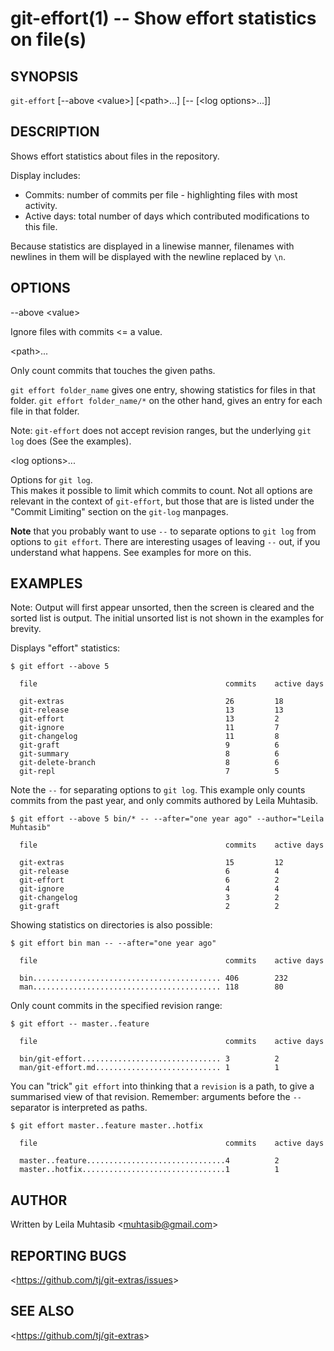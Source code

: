 git-effort(1) -- Show effort statistics on file(s)
=================================

## SYNOPSIS

`git-effort` [--above &lt;value&gt;]  [&lt;path&gt;...] [-- [&lt;log options&gt;...]]

## DESCRIPTION

  Shows effort statistics about files in the repository.  

  Display includes:  
  - Commits: number of commits per file - highlighting files with most activity.  
  - Active days: total number of days which contributed modifications to this file.  

  Because statistics are displayed in a linewise manner, filenames with newlines in them
  will be displayed with the newline replaced by `\n`.

## OPTIONS

  --above &lt;value&gt;

  Ignore files with commits &lt;= a value.

  &lt;path&gt;...

  Only count commits that touches the given paths.

  `git effort folder_name` gives one entry, showing statistics for files in that folder.
  `git effort folder_name/*` on the other hand, gives an entry for each file in that folder.

  Note: `git-effort` does not accept revision ranges, but the underlying `git log` does (See the examples).  

  &lt;log options&gt;...

  Options for `git log`.  
  This makes it possible to limit which commits to count.
  Not all options are relevant in the context of `git-effort`, but those that are is listed under the "Commit Limiting" section on the `git-log` manpages.

  **Note** that you probably want to use `--` to separate options to `git log`
  from options to `git effort`. There are interesting usages of leaving `--` out,
  if you understand what happens. See examples for more on this.
## EXAMPLES

 Note: Output will first appear unsorted, then the screen is cleared and the sorted
 list is output. The initial unsorted list is not shown in the examples for brevity.

 Displays "effort" statistics:

    $ git effort --above 5

      file                                          commits    active days

      git-extras                                    26         18
      git-release                                   13         13
      git-effort                                    13         2
      git-ignore                                    11         7
      git-changelog                                 11         8
      git-graft                                     9          6
      git-summary                                   8          6
      git-delete-branch                             8          6
      git-repl                                      7          5

  Note the `--` for separating options to `git log`. This example only counts
  commits from the past year, and only commits authored by Leila Muhtasib.

    $ git effort --above 5 bin/* -- --after="one year ago" --author="Leila Muhtasib"

      file                                          commits    active days

      git-extras                                    15         12
      git-release                                   6          4
      git-effort                                    6          2
      git-ignore                                    4          4
      git-changelog                                 3          2
      git-graft                                     2          2

 Showing statistics on directories is also possible:

    $ git effort bin man -- --after="one year ago"

      file                                          commits    active days

      bin.......................................... 406        232
      man.......................................... 118        80

 Only count commits in the specified revision range:

    $ git effort -- master..feature

      file                                          commits    active days

      bin/git-effort............................... 3          2
      man/git-effort.md............................ 1          1

  You can "trick" `git effort` into thinking that a `revision` is a path,
  to give a summarised view of that revision. Remember: arguments
  before the `--` separator is interpreted as paths.

    $ git effort master..feature master..hotfix

      file                                          commits    active days

      master..feature...............................4          2
      master..hotfix................................1          1


## AUTHOR

Written by Leila Muhtasib &lt;<muhtasib@gmail.com>&gt;

## REPORTING BUGS

&lt;<https://github.com/tj/git-extras/issues>&gt;

## SEE ALSO

&lt;<https://github.com/tj/git-extras>&gt;
